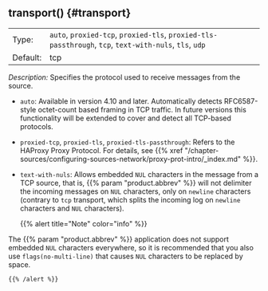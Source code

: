 ---
---
<!-- DISCLAIMER: This file is based on the syslog-ng Open Source Edition documentation https://github.com/balabit/syslog-ng-ose-guides/commit/2f4a52ee61d1ea9ad27cb4f3168b95408fddfdf2 and is used under the terms of The syslog-ng Open Source Edition Documentation License. The file has been modified by Axoflow. -->

## transport() {#transport}

|          |        |
| -------- | ------ |
| Type:    | `auto`, `proxied-tcp`, `proxied-tls`, `proxied-tls-passthrough`, `tcp`, `text-with-nuls`, `tls`, `udp` |
| Default: | tcp |

*Description:* Specifies the protocol used to receive messages from the source.

- `auto`: Available in version 4.10 and later. Automatically detects RFC6587-style octet-count based framing in TCP traffic. In future versions this functionality will be extended to cover and detect all TCP-based protocols.
- `proxied-tcp`, `proxied-tls`, `proxied-tls-passthrough`: Refers to the HAProxy Proxy Protocol. For details, see {{% xref "/chapter-sources/configuring-sources-network/proxy-prot-intro/_index.md" %}}.
- `text-with-nuls`: Allows embedded `NUL` characters in the message from a TCP source, that is, {{% param "product.abbrev" %}} will not delimiter the incoming messages on `NUL` characters, only on `newline` characters (contrary to `tcp` transport, which splits the incoming log on `newline` characters and `NUL` characters).

    {{% alert title="Note" color="info" %}}

The {{% param "product.abbrev" %}} application does not support embedded `NUL` characters everywhere, so it is recommended that you also use `flags(no-multi-line)` that causes `NUL` characters to be replaced by space.

    {{% /alert %}}
